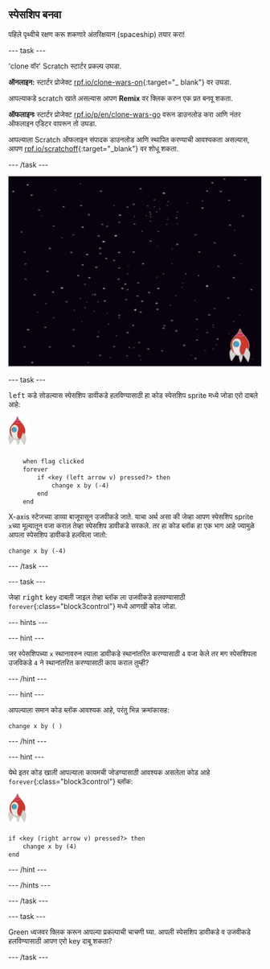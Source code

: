 ## स्पेसशिप बनवा

पहिले पृथ्वीचे रक्षण करू शकणारे अंतरिक्षयान (spaceship) तयार करा!

\--- task \---

'clone वॉर' Scratch स्टार्टर प्रकल्प उघडा.

**ऑनलाइन:** स्टार्टर प्रोजेक्ट [rpf.io/clone-wars-on](http://rpf.io/clone-wars-on){:target="_ blank"} वर उघडा.

आपल्याकडे scratch खाते असल्यास आपण **Remix** वर क्लिक करुन एक प्रत बनवू शकता.

**ऑफलाइनः** स्टार्टर प्रोजेक्ट [rpf.io/p/en/clone-wars-go](http://rpf.io/p/en/clone-wars-go) वरून डाउनलोड करा आणि नंतर ऑफलाइन एडिटर वापरून तो उघडा.

आपल्याला Scratch ऑफलाइन संपादक डाउनलोड आणि स्थापित करण्याची आवश्यकता असल्यास, आपण [ rpf.io/scratchoff](https://rpf.io/scratchoff){:target="_blank"} वर शोधू शकता.

\--- /task \---

![starter project](images/starter-project.png)

\--- task \---

<kbd>left</kbd> कडे सोडल्यास स्पेसशिप डावीकडे हलविण्यासाठी हा कोड स्पेसशिप sprite मध्ये जोडा एरो दाबले आहे:

![rocket sprite](images/rocket-sprite.png)

```blocks3
    when flag clicked
    forever
        if <key (left arrow v) pressed?> then
            change x by (-4)
        end
    end
```

X-axis स्टेजच्या डाव्या बाजूपासून उजवीकडे जाते. याचा अर्थ असा की जेव्हा आपण स्पेसशिप sprite `x`च्या मूल्यातून वजा कराल तेव्हा स्पेसशिप डावीकडे सरकले. तर हा कोड ब्लॉक हा एक भाग आहे ज्यामुळे आपला स्पेसशिप डावीकडे हलविला जातो:

```blocks3
change x by (-4)
```

\--- /task \---

\--- task \---

जेव्हा <kbd>right</kbd> key दाबली जाइल तेव्हा ब्लॉक ला उजवीकडे हलवण्यासाठी `forever`{:class="block3control"} मध्ये आणखी कोड जोडा.

\--- hints \---

\--- hint \---

जर स्पेसशिपच्या `x` स्थानावरुन त्याला डावीकडे स्थानांतरित करण्यासाठी `4` वजा केले तर मग स्पेसशिपला उजविकडे `4` ने स्थानांतरित करण्यासाठी काय कराल तुम्ही?

\--- /hint \---

\--- hint \---

आपल्याला समान कोड ब्लॉक आवश्यक आहे, परंतु भिन्न क्रमांकासह:

```blocks3
change x by ( )
```

\--- /hint \---

\--- hint \---

येथे इतर कोड खाली आपल्याला कायमची जोडण्यासाठी आवश्यक असलेला कोड आहे `forever`{:class="block3control"} ब्लॉक:

![rocket sprite](images/rocket-sprite.png)

```blocks3
if <key (right arrow v) pressed?> then
    change x by (4)
end
```

\--- /hint \---

\--- /hints \---

\--- /task \---

\--- task \---

Green ध्वजवर क्लिक करून आपल्या प्रकल्पाची चाचणी घ्या. आपली स्पेसशिप डावीकडे व उजवीकडे हलविण्यासाठी आपण एरो key दाबू शकता?

\--- /task \---